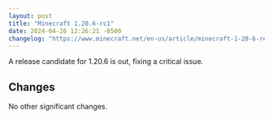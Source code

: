 ```yaml
---
layout: post
title: "Minecraft 1.20.6-rc1"
date: 2024-04-26 12:26:21 -0500
changelog: "https://www.minecraft.net/en-us/article/minecraft-1-20-6-release-candidate-1"
---
```


A release candidate for 1.20.6 is out, fixing a critical issue.

## Changes

No other significant changes.

